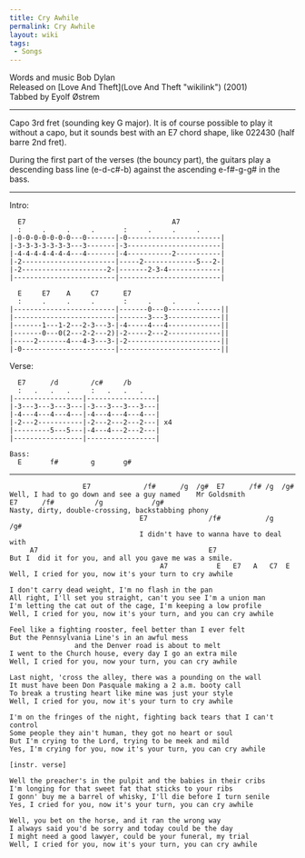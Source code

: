 ```yaml
---
title: Cry Awhile
permalink: Cry Awhile
layout: wiki
tags:
 - Songs
---
```


Words and music Bob Dylan  
Released on [Love And Theft](Love And Theft "wikilink") (2001)  
Tabbed by Eyolf Østrem

* * * * *

Capo 3rd fret (sounding key G major). It is of course possible to play
it without a capo, but it sounds best with an E7 chord shape, like
022430 (half barre 2nd fret).

During the first part of the verses (the bouncy part), the guitars play
a descending bass line (e-d-c\#-b) against the ascending e-f\#-g-g\# in
the bass.

* * * * *

Intro:

      E7                                    A7
      :     .     .     .       :     .     .     .
    |-0-0-0-0-0-0-0---0-------|-0-----------------------|
    |-3-3-3-3-3-3-3---3-------|-3-----------------------|
    |-4-4-4-4-4-4-4---4-------|-4-----------2-----------|
    |-2-----------------------|-----2-------------5---2-|
    |-2---------------------2-|-------2-3-4-------------|
    |-------------------------|-------------------------|

      E     E7    A     C7      E7
      :     .     .     .       :     .     .     .
    |-------------------------|-------0---0-------------||
    |-------------------------|-------3---3-------------||
    |-------1---1-2---2-3---3-|-4-----4---4-------------||
    |-------0---0(2---2-2---2)|-2-----2---2-------------||
    |-----2-------4---4-3---3-|-2-----------------------||
    |-0-----------------------|-------------------------||

Verse:

      E7      /d        /c#     /b
      :   .   .   .     :   .   .   .
    |-----------------|-----------------|
    |-3---3---3---3---|-3---3---3---3---|
    |-4---4---4---4---|-4---4---4---4---|
    |-2---2-----------|-2---2---2---2---| x4
    |---------5---5---|-4---4---2---2---|
    |-----------------|-----------------|

    Bass:
      E       f#        g       g#

* * * * *

                      E7             /f#      /g  /g#  E7      /f# /g  /g#
    Well, I had to go down and see a guy named    Mr Goldsmith
    E7      /f#          /g            /g#
    Nasty, dirty, double-crossing, backstabbing phony
                                    E7               /f#           /g        /g#
                                    I didn't have to wanna have to deal with
         A7                                          E7
    But I  did it for you, and all you gave me was a smile.
                                         A7            E   E7   A   C7  E
    Well, I cried for you, now it's your turn to cry awhile

    I don't carry dead weight, I'm no flash in the pan
    All right, I'll set you straight, can't you see I'm a union man
    I'm letting the cat out of the cage, I'm keeping a low profile
    Well, I cried for you, now it's your turn, and you can cry awhile

    Feel like a fighting rooster, feel better than I ever felt
    But the Pennsylvania Line's in an awful mess
                    and the Denver road is about to melt
    I went to the Church house, every day I go an extra mile
    Well, I cried for you, now your turn, you can cry awhile

    Last night, 'cross the alley, there was a pounding on the wall
    It must have been Don Pasquale making a 2 a.m. booty call
    To break a trusting heart like mine was just your style
    Well, I cried for you, now it's your turn to cry awhile

    I'm on the fringes of the night, fighting back tears that I can't control
    Some people they ain't human, they got no heart or soul
    But I'm crying to the Lord, trying to be meek and mild
    Yes, I'm crying for you, now it's your turn, you can cry awhile

    [instr. verse]

    Well the preacher's in the pulpit and the babies in their cribs
    I'm longing for that sweet fat that sticks to your ribs
    I gonn' buy me a barrel of whisky, I'll die before I turn senile
    Yes, I cried for you, now it's your turn, you can cry awhile

    Well, you bet on the horse, and it ran the wrong way
    I always said you'd be sorry and today could be the day
    I might need a good lawyer, could be your funeral, my trial
    Well, I cried for you, now it's your turn, you can cry awhile
